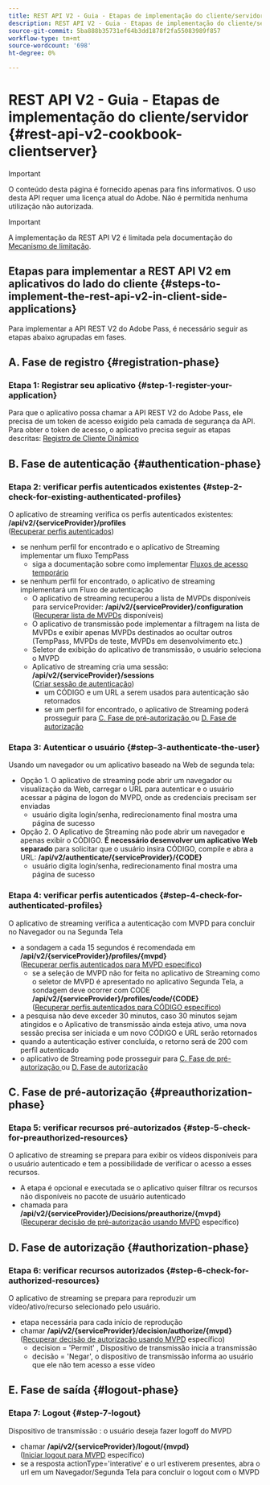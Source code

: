 ```yaml
---
title: REST API V2 - Guia - Etapas de implementação do cliente/servidor
description: REST API V2 - Guia - Etapas de implementação do cliente/servidor
source-git-commit: 5ba888b35731ef64b3dd1878f2fa55083989f857
workflow-type: tm+mt
source-wordcount: '698'
ht-degree: 0%

---
```



# REST API V2 - Guia - Etapas de implementação do cliente/servidor {#rest-api-v2-cookbook-clientserver}

>[!IMPORTANT]
>
> O conteúdo desta página é fornecido apenas para fins informativos. O uso desta API requer uma licença atual do Adobe. Não é permitida nenhuma utilização não autorizada.

>[!IMPORTANT]
>
> A implementação da REST API V2 é limitada pela documentação do [Mecanismo de limitação](/help/authentication/throttling-mechanism.md).

## Etapas para implementar a REST API V2 em aplicativos do lado do cliente {#steps-to-implement-the-rest-api-v2-in-client-side-applications}

Para implementar a API REST V2 do Adobe Pass, é necessário seguir as etapas abaixo agrupadas em fases.

## A. Fase de registro {#registration-phase}

### Etapa 1: Registrar seu aplicativo {#step-1-register-your-application}
Para que o aplicativo possa chamar a API REST V2 do Adobe Pass, ele precisa de um token de acesso exigido pela camada de segurança da API.
Para obter o token de acesso, o aplicativo precisa seguir as etapas descritas:
[Registro de Cliente Dinâmico](./dynamic-client-registration.md)

## B. Fase de autenticação {#authentication-phase}

### Etapa 2: verificar perfis autenticados existentes {#step-2-check-for-existing-authenticated-profiles}
O aplicativo de streaming verifica os perfis autenticados existentes: <b>/api/v2/{serviceProvider}/profiles</b><br>
([Recuperar perfis autenticados](./apis/profiles-apis/rest-api-v2-retrieve-authenticated-profiles.md))

* se nenhum perfil for encontrado e o aplicativo de Streaming implementar um fluxo TempPass
   * siga a documentação sobre como implementar [Fluxos de acesso temporário](./temporary-access-flows/rest-api-v2-access-temporary-flows.md)
* se nenhum perfil for encontrado, o aplicativo de streaming implementará um Fluxo de autenticação
   * O aplicativo de streaming recuperou a lista de MVPDs disponíveis para serviceProvider: <b>/api/v2/{serviceProvider}/configuration</b><br>
([Recuperar lista de MVPDs](./apis/configuration-apis/rest-api-v2-configuration-apis-retrieve-configuration-for-specific-service-provider.md) disponíveis)
   * O aplicativo de transmissão pode implementar a filtragem na lista de MVPDs e exibir apenas MVPDs destinados ao ocultar outros (TempPass, MVPDs de teste, MVPDs em desenvolvimento etc.)
   * Seletor de exibição do aplicativo de transmissão, o usuário seleciona o MVPD
   * Aplicativo de streaming cria uma sessão: <b>/api/v2/{serviceProvider}/sessions</b><br>
([Criar sessão de autenticação](./apis/sessions-apis/rest-api-v2-sessions-apis-create-authentication-session.md))<br>
      * um CÓDIGO e um URL a serem usados para autenticação são retornados
      * se um perfil for encontrado, o aplicativo de Streaming poderá prosseguir para <a href="#preauthorization-phase">C. Fase de pré-autorização </a> ou <a href="#authorization-phase">D. Fase de autorização</a>

### Etapa 3: Autenticar o usuário {#step-3-authenticate-the-user}
Usando um navegador ou um aplicativo baseado na Web de segunda tela:

* Opção 1. O aplicativo de streaming pode abrir um navegador ou visualização da Web, carregar o URL para autenticar e o usuário acessar a página de logon do MVPD, onde as credenciais precisam ser enviadas
   * usuário digita login/senha, redirecionamento final mostra uma página de sucesso
* Opção 2. O Aplicativo de Streaming não pode abrir um navegador e apenas exibir o CÓDIGO. <b>É necessário desenvolver um aplicativo Web separado</b> para solicitar que o usuário insira CÓDIGO, compile e abra a URL: <b>/api/v2/authenticate/{serviceProvider}/{CODE}</b>
   * usuário digita login/senha, redirecionamento final mostra uma página de sucesso

### Etapa 4: verificar perfis autenticados {#step-4-check-for-authenticated-profiles}
O aplicativo de streaming verifica a autenticação com MVPD para concluir no Navegador ou na Segunda Tela

* a sondagem a cada 15 segundos é recomendada em <b>/api/v2/{serviceProvider}/profiles/{mvpd}</b><br>
([Recuperar perfis autenticados para MVPD específico](.apis/profiles-apis/rest-api-v2-profiles-apis-retrieve-profile-for-specific-mvpd.md))
   * se a seleção de MVPD não for feita no aplicativo de Streaming como o seletor de MVPD é apresentado no aplicativo Segunda Tela, a sondagem deve ocorrer com CODE <b>/api/v2/{serviceProvider}/profiles/code/{CODE}</b><br>
([Recuperar perfis autenticados para CÓDIGO específico](./apis/profiles-apis/rest-api-v2-profiles-apis-retrieve-profile-for-specific-code.md))
* a pesquisa não deve exceder 30 minutos, caso 30 minutos sejam atingidos e o Aplicativo de transmissão ainda esteja ativo, uma nova sessão precisa ser iniciada e um novo CÓDIGO e URL serão retornados
* quando a autenticação estiver concluída, o retorno será de 200 com perfil autenticado
* o aplicativo de Streaming pode prosseguir para <a href="#preauthorization-phase">C. Fase de pré-autorização </a> ou <a href="#authorization-phase">D. Fase de autorização</a>

## C. Fase de pré-autorização {#preauthorization-phase}

### Etapa 5: verificar recursos pré-autorizados {#step-5-check-for-preauthorized-resources}
O aplicativo de streaming se prepara para exibir os vídeos disponíveis para o usuário autenticado e tem a possibilidade de verificar o
acesso a esses recursos.
* A etapa é opcional e executada se o aplicativo quiser filtrar os recursos não disponíveis no pacote de usuário autenticado
* chamada para <b>/api/v2/{serviceProvider}/Decisions/preauthorize/{mvpd}</b><br>
([Recuperar decisão de pré-autorização usando MVPD](.apis/decisions-apis/rest-api-v2-decisions-apis-retrieve-preauthorization-decisions-using-specific-mvpd.md) específico)


## D. Fase de autorização {#authorization-phase}

### Etapa 6: verificar recursos autorizados {#step-6-check-for-authorized-resources}
O aplicativo de streaming se prepara para reproduzir um vídeo/ativo/recurso selecionado pelo usuário.

* etapa necessária para cada início de reprodução
* chamar <b>/api/v2/{serviceProvider}/decision/authorize/{mvpd}</b><br>
([Recuperar decisão de autorização usando MVPD](.apis/decisions-apis/rest-api-v2-decisions-apis-retrieve-authorization-decisions-using-specific-mvpd.md) específico)
   * decision = &#39;Permit&#39; , Dispositivo de transmissão inicia a transmissão
   * decisão = &#39;Negar&#39;, o dispositivo de transmissão informa ao usuário que ele não tem acesso a esse vídeo

## E. Fase de saída {#logout-phase}

### Etapa 7: Logout {#step-7-logout}
Dispositivo de transmissão : o usuário deseja fazer logoff do MVPD

* chamar <b>/api/v2/{serviceProvider}/logout/{mvpd}</b><br>
([Iniciar logout para MVPD](.apis/logout-apis/rest-api-v2-logout-apis-initiate-logout-for-specific-mvpd.md) específico)
* se a resposta actionType=&#39;interative&#39; e o url estiverem presentes, abra o url em um Navegador/Segunda Tela para concluir o logout com o MVPD

